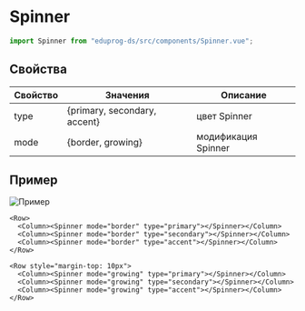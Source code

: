 # Spinner

```js
import Spinner from "eduprog-ds/src/components/Spinner.vue";
```

## Свойства

| Свойство | Значения                     | Описание            |
| -------- | ---------------------------- | ------------------- |
| type     | {primary, secondary, accent} | цвет Spinner        |
| mode     | {border, growing}            | модификация Spinner |

## Пример

![Пример](https://i.imgur.com/RBY70LU.gif)

```vue
<Row>
  <Column><Spinner mode="border" type="primary"></Spinner></Column>
  <Column><Spinner mode="border" type="secondary"></Spinner></Column>
  <Column><Spinner mode="border" type="accent"></Spinner></Column>
</Row>

<Row style="margin-top: 10px">
  <Column><Spinner mode="growing" type="primary"></Spinner></Column>
  <Column><Spinner mode="growing" type="secondary"></Spinner></Column>
  <Column><Spinner mode="growing" type="accent"></Spinner></Column>
</Row>
```
